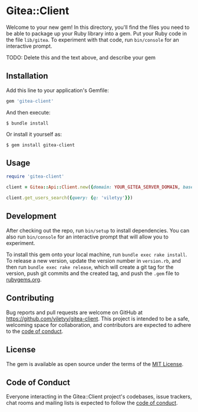 # Gitea::Client

Welcome to your new gem! In this directory, you'll find the files you need to be able to package up your Ruby library into a gem. Put your Ruby code in the file `lib/gitea`. To experiment with that code, run `bin/console` for an interactive prompt.

TODO: Delete this and the text above, and describe your gem

## Installation

Add this line to your application's Gemfile:

```ruby
gem 'gitea-client'
```

And then execute:

    $ bundle install

Or install it yourself as:

    $ gem install gitea-client

## Usage

```ruby
require 'gitea-client'

client = Gitea::Api::Client.new({domain: YOUR_GITEA_SERVER_DOMAIN, base_url: YOUR_GITEA_API_BASE_URL, token: YOUR_TOKRN, username: YOUR_USERNAME, password: YOUR_PASSWORD})

client.get_users_search({query: {q: 'viletyy'}})

```

## Development

After checking out the repo, run `bin/setup` to install dependencies. You can also run `bin/console` for an interactive prompt that will allow you to experiment.

To install this gem onto your local machine, run `bundle exec rake install`. To release a new version, update the version number in `version.rb`, and then run `bundle exec rake release`, which will create a git tag for the version, push git commits and the created tag, and push the `.gem` file to [rubygems.org](https://rubygems.org).

## Contributing

Bug reports and pull requests are welcome on GitHub at https://github.com/viletyy/gitea-client. This project is intended to be a safe, welcoming space for collaboration, and contributors are expected to adhere to the [code of conduct](https://github.com/viletyy/gitea-client/blob/master/CODE_OF_CONDUCT.md).

## License

The gem is available as open source under the terms of the [MIT License](https://opensource.org/licenses/MIT).

## Code of Conduct

Everyone interacting in the Gitea::Client project's codebases, issue trackers, chat rooms and mailing lists is expected to follow the [code of conduct](https://github.com/viletyy/gitea-client/blob/master/CODE_OF_CONDUCT.md).
